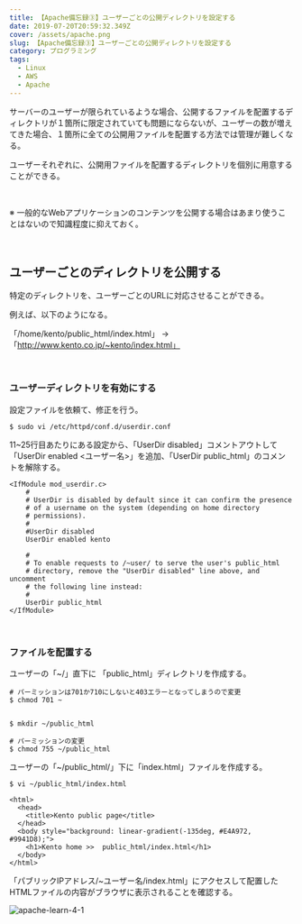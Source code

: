 ```yaml
---
title: 【Apache備忘録③】ユーザーごとの公開ディレクトリを設定する
date: 2019-07-20T20:59:32.349Z
cover: /assets/apache.png
slug: 【Apache備忘録③】ユーザーごとの公開ディレクトリを設定する
category: プログラミング
tags:
  - Linux
  - AWS
  - Apache
---
```

サーバーのユーザーが限られているような場合、公開するファイルを配置するディレクトリが１箇所に限定されていても問題にならないが、ユーザーの数が増えてきた場合、１箇所に全ての公開用ファイルを配置する方法では管理が難しくなる。

ユーザーそれぞれに、公開用ファイルを配置するディレクトリを個別に用意することができる。

<br>

※ 一般的なWebアプリケーションのコンテンツを公開する場合はあまり使うことはないので知識程度に抑えておく。

<br>

## ユーザーごとのディレクトリを公開する

特定のディレクトリを、ユーザーごとのURLに対応させることができる。

例えば、以下のようになる。

「/home/kento/public_html/index.html」 → 「http://www.kento.co.jp/~kento/index.html」

<br>

### ユーザーディレクトリを有効にする

設定ファイルを依頼て、修正を行う。

```
$ sudo vi /etc/httpd/conf.d/userdir.conf
```

11~25行目あたりにある設定から、「UserDir disabled」コメントアウトして「UserDir enabled <ユーザー名>」を追加、「UserDir public_html」のコメントを解除する。

```
<IfModule mod_userdir.c>
    #
    # UserDir is disabled by default since it can confirm the presence
    # of a username on the system (depending on home directory
    # permissions).
    #
    #UserDir disabled
    UserDir enabled kento

    #
    # To enable requests to /~user/ to serve the user's public_html
    # directory, remove the "UserDir disabled" line above, and uncomment
    # the following line instead:
    # 
    UserDir public_html
</IfModule>
```

<br>

### ファイルを配置する

ユーザーの「~/」直下に 「public_html」ディレクトリを作成する。

```
# パーミッションは701か710にしないと403エラーとなってしまうので変更
$ chmod 701 ~


$ mkdir ~/public_html

# パーミッションの変更
$ chmod 755 ~/public_html
```

ユーザーの「~/public_html/」下に「index.html」ファイルを作成する。

```
$ vi ~/public_html/index.html
```

```
<html>
  <head>
    <title>Kento public page</title>
  </head>
  <body style="background: linear-gradient(-135deg, #E4A972, #9941D8);">
    <h1>Kento home >>  public_html/index.html</h1>
  </body>
</html>
```

「パブリックIPアドレス/~ユーザー名/index.html」にアクセスして配置したHTMLファイルの内容がブラウザに表示されることを確認する。

![apache-learn-4-1](/assets/apache-learn-4-1.png)
